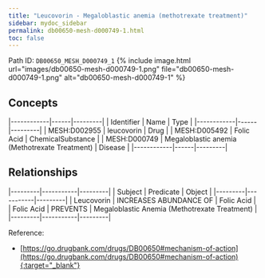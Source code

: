 ```yaml
---
title: "Leucovorin - Megaloblastic anemia (methotrexate treatment)"
sidebar: mydoc_sidebar
permalink: db00650-mesh-d000749-1.html
toc: false 
---
```



Path ID: `DB00650_MESH_D000749_1`
{% include image.html url="images/db00650-mesh-d000749-1.png" file="db00650-mesh-d000749-1.png" alt="db00650-mesh-d000749-1" %}

## Concepts

|------------|------|---------|
| Identifier | Name | Type    |
|------------|------|---------|
| MESH:D002955 | leucovorin | Drug |
| MESH:D005492 | Folic Acid | ChemicalSubstance |
| MESH:D000749 | Megaloblastic anemia (Methotrexate Treatment) | Disease |
|------------|------|---------|

## Relationships

|---------|-----------|---------|
| Subject | Predicate | Object  |
|---------|-----------|---------|
| Leucovorin | INCREASES ABUNDANCE OF | Folic Acid |
| Folic Acid | PREVENTS | Megaloblastic Anemia (Methotrexate Treatment) |
|---------|-----------|---------|

Reference:
  - [https://go.drugbank.com/drugs/DB00650#mechanism-of-action](https://go.drugbank.com/drugs/DB00650#mechanism-of-action){:target="_blank"}